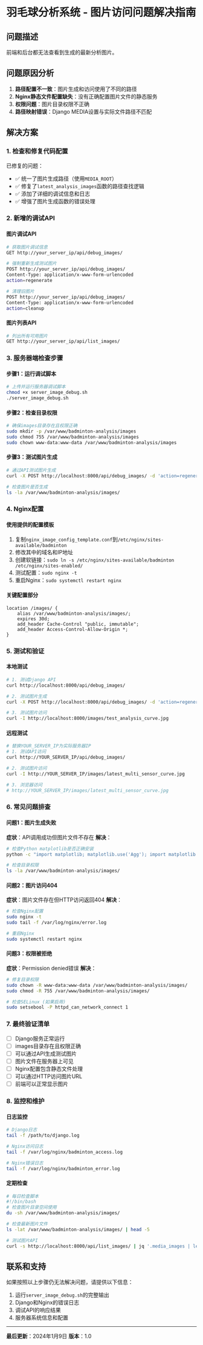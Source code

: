 # 羽毛球分析系统 - 图片访问问题解决指南

## 问题描述
前端和后台都无法查看到生成的最新分析图片。

## 问题原因分析

1. **路径配置不一致**：图片生成和访问使用了不同的路径
2. **Nginx静态文件配置缺失**：没有正确配置图片文件的静态服务
3. **权限问题**：图片目录权限不正确
4. **路径映射错误**：Django MEDIA设置与实际文件路径不匹配

## 解决方案

### 1. 检查和修复代码配置

已修复的问题：
- ✅ 统一了图片生成路径（使用`MEDIA_ROOT`）
- ✅ 修复了`latest_analysis_images`函数的路径查找逻辑
- ✅ 添加了详细的调试信息和日志
- ✅ 增强了图片生成函数的错误处理

### 2. 新增的调试API

#### 图片调试API
```bash
# 获取图片调试信息
GET http://your_server_ip/api/debug_images/

# 强制重新生成测试图片
POST http://your_server_ip/api/debug_images/
Content-Type: application/x-www-form-urlencoded
action=regenerate

# 清理旧图片
POST http://your_server_ip/api/debug_images/
Content-Type: application/x-www-form-urlencoded
action=cleanup
```

#### 图片列表API
```bash
# 列出所有可用图片
GET http://your_server_ip/api/list_images/
```

### 3. 服务器端检查步骤

#### 步骤1：运行调试脚本
```bash
# 上传并运行服务器调试脚本
chmod +x server_image_debug.sh
./server_image_debug.sh
```

#### 步骤2：检查目录权限
```bash
# 确保images目录存在且权限正确
sudo mkdir -p /var/www/badminton-analysis/images
sudo chmod 755 /var/www/badminton-analysis/images
sudo chown www-data:www-data /var/www/badminton-analysis/images
```

#### 步骤3：测试图片生成
```bash
# 通过API测试图片生成
curl -X POST http://localhost:8000/api/debug_images/ -d 'action=regenerate'

# 检查图片是否生成
ls -la /var/www/badminton-analysis/images/
```

### 4. Nginx配置

#### 使用提供的配置模板
1. 复制`nginx_image_config_template.conf`到`/etc/nginx/sites-available/badminton`
2. 修改其中的域名和IP地址
3. 创建软链接：`sudo ln -s /etc/nginx/sites-available/badminton /etc/nginx/sites-enabled/`
4. 测试配置：`sudo nginx -t`
5. 重启Nginx：`sudo systemctl restart nginx`

#### 关键配置部分
```nginx
location /images/ {
    alias /var/www/badminton-analysis/images/;
    expires 30d;
    add_header Cache-Control "public, immutable";
    add_header Access-Control-Allow-Origin *;
}
```

### 5. 测试和验证

#### 本地测试
```bash
# 1. 测试Django API
curl http://localhost:8000/api/debug_images/

# 2. 测试图片生成
curl -X POST http://localhost:8000/api/debug_images/ -d 'action=regenerate'

# 3. 测试图片访问
curl -I http://localhost:8000/images/test_analysis_curve.jpg
```

#### 远程测试
```bash
# 替换YOUR_SERVER_IP为实际服务器IP
# 1. 测试API访问
curl http://YOUR_SERVER_IP/api/debug_images/

# 2. 测试图片访问
curl -I http://YOUR_SERVER_IP/images/latest_multi_sensor_curve.jpg

# 3. 浏览器访问
# http://YOUR_SERVER_IP/images/latest_multi_sensor_curve.jpg
```

### 6. 常见问题排查

#### 问题1：图片生成失败
**症状**：API调用成功但图片文件不存在
**解决**：
```bash
# 检查Python matplotlib是否正确安装
python -c "import matplotlib; matplotlib.use('Agg'); import matplotlib.pyplot as plt; print('OK')"

# 检查目录权限
ls -la /var/www/badminton-analysis/images/
```

#### 问题2：图片访问404
**症状**：图片文件存在但HTTP访问返回404
**解决**：
```bash
# 检查Nginx配置
sudo nginx -t
sudo tail -f /var/log/nginx/error.log

# 重启Nginx
sudo systemctl restart nginx
```

#### 问题3：权限被拒绝
**症状**：Permission denied错误
**解决**：
```bash
# 修复目录权限
sudo chown -R www-data:www-data /var/www/badminton-analysis/images/
sudo chmod -R 755 /var/www/badminton-analysis/images/

# 检查SELinux (如果启用)
sudo setsebool -P httpd_can_network_connect 1
```

### 7. 最终验证清单

- [ ] Django服务正常运行
- [ ] images目录存在且权限正确
- [ ] 可以通过API生成测试图片
- [ ] 图片文件在服务器上可见
- [ ] Nginx配置包含静态文件处理
- [ ] 可以通过HTTP访问图片URL
- [ ] 前端可以正常显示图片

### 8. 监控和维护

#### 日志监控
```bash
# Django日志
tail -f /path/to/django.log

# Nginx访问日志
tail -f /var/log/nginx/badminton_access.log

# Nginx错误日志
tail -f /var/log/nginx/badminton_error.log
```

#### 定期检查
```bash
# 每日检查脚本
#!/bin/bash
# 检查图片目录空间使用
du -sh /var/www/badminton-analysis/images/

# 检查最新图片文件
ls -lat /var/www/badminton-analysis/images/ | head -5

# 测试图片API
curl -s http://localhost:8000/api/list_images/ | jq '.media_images | length'
```

## 联系和支持

如果按照以上步骤仍无法解决问题，请提供以下信息：

1. 运行`server_image_debug.sh`的完整输出
2. Django和Nginx的错误日志
3. 调试API的响应结果
4. 服务器系统信息和配置

---

**最后更新**：2024年1月9日
**版本**：1.0 